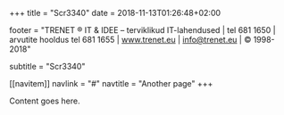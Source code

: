 ﻿+++
title = "Scr3340"
date = 2018-11-13T01:26:48+02:00

footer = "TRENET ® IT & IDEE – terviklikud IT-lahendused | tel 681 1650 | arvutite hooldus tel 681 1655 | www.trenet.eu | info@trenet.eu | © 1998-2018"

subtitle = "Scr3340"

[[navitem]]
	navlink = "#"
	navtitle = "Another page"
+++

Content goes here.